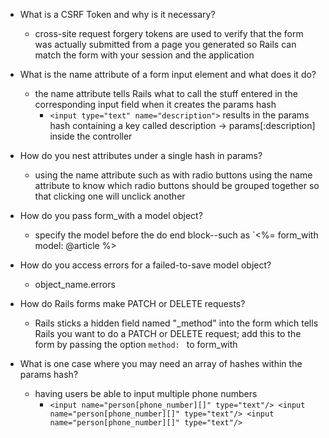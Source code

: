 - What is a CSRF Token and why is it necessary?
  - cross-site request forgery tokens are used to verify that the form was actually submitted from a page you generated so Rails can match the form with your session and the application

- What is the name attribute of a form input element and what does it do?
  - the name attribute tells Rails what to call the stuff entered in the corresponding input field when it creates the params hash
      - `<input type="text" name="description">` results in the params hash containing a key called description -> params[:description] inside the controller

- How do you nest attributes under a single hash in params?
  - using the name attribute such as with radio buttons using the name attribute to know which radio buttons should be grouped together so that clicking one will unclick another

- How do you pass form_with a model object?
  - specify the model before the do end block--such as `<%= form_with model: @article %>

- How do you access errors for a failed-to-save model object?
  - object_name.errors

- How do Rails forms make PATCH or DELETE requests?
  - Rails sticks a hidden field named "_method" into the form which tells Rails you want to do a PATCH or DELETE request; add this to the form by passing the option `method: ` to form_with

- What is one case where you may need an array of hashes within the params hash?
  - having users be able to input multiple phone numbers
      - `<input name="person[phone_number][]" type="text"/>
          <input name="person[phone_number][]" type="text"/>
          <input name="person[phone_number][]" type="text"/>`
